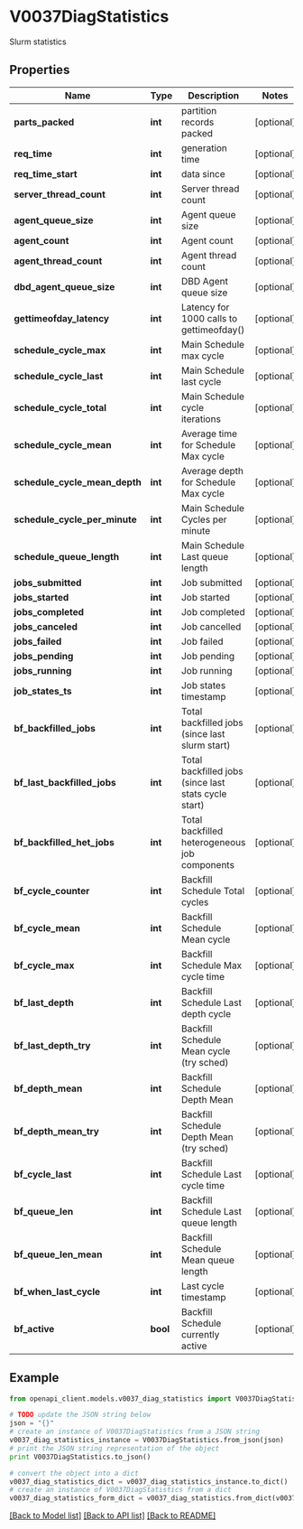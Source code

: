 # V0037DiagStatistics

Slurm statistics

## Properties
Name | Type | Description | Notes
------------ | ------------- | ------------- | -------------
**parts_packed** | **int** | partition records packed | [optional] 
**req_time** | **int** | generation time | [optional] 
**req_time_start** | **int** | data since | [optional] 
**server_thread_count** | **int** | Server thread count | [optional] 
**agent_queue_size** | **int** | Agent queue size | [optional] 
**agent_count** | **int** | Agent count | [optional] 
**agent_thread_count** | **int** | Agent thread count | [optional] 
**dbd_agent_queue_size** | **int** | DBD Agent queue size | [optional] 
**gettimeofday_latency** | **int** | Latency for 1000 calls to gettimeofday() | [optional] 
**schedule_cycle_max** | **int** | Main Schedule max cycle | [optional] 
**schedule_cycle_last** | **int** | Main Schedule last cycle | [optional] 
**schedule_cycle_total** | **int** | Main Schedule cycle iterations | [optional] 
**schedule_cycle_mean** | **int** | Average time for Schedule Max cycle | [optional] 
**schedule_cycle_mean_depth** | **int** | Average depth for Schedule Max cycle | [optional] 
**schedule_cycle_per_minute** | **int** | Main Schedule Cycles per minute | [optional] 
**schedule_queue_length** | **int** | Main Schedule Last queue length | [optional] 
**jobs_submitted** | **int** | Job submitted | [optional] 
**jobs_started** | **int** | Job started | [optional] 
**jobs_completed** | **int** | Job completed | [optional] 
**jobs_canceled** | **int** | Job cancelled | [optional] 
**jobs_failed** | **int** | Job failed | [optional] 
**jobs_pending** | **int** | Job pending | [optional] 
**jobs_running** | **int** | Job running | [optional] 
**job_states_ts** | **int** | Job states timestamp | [optional] 
**bf_backfilled_jobs** | **int** | Total backfilled jobs (since last slurm start) | [optional] 
**bf_last_backfilled_jobs** | **int** | Total backfilled jobs (since last stats cycle start) | [optional] 
**bf_backfilled_het_jobs** | **int** | Total backfilled heterogeneous job components | [optional] 
**bf_cycle_counter** | **int** | Backfill Schedule Total cycles | [optional] 
**bf_cycle_mean** | **int** | Backfill Schedule Mean cycle | [optional] 
**bf_cycle_max** | **int** | Backfill Schedule Max cycle time | [optional] 
**bf_last_depth** | **int** | Backfill Schedule Last depth cycle | [optional] 
**bf_last_depth_try** | **int** | Backfill Schedule Mean cycle (try sched) | [optional] 
**bf_depth_mean** | **int** | Backfill Schedule Depth Mean | [optional] 
**bf_depth_mean_try** | **int** | Backfill Schedule Depth Mean (try sched) | [optional] 
**bf_cycle_last** | **int** | Backfill Schedule Last cycle time | [optional] 
**bf_queue_len** | **int** | Backfill Schedule Last queue length | [optional] 
**bf_queue_len_mean** | **int** | Backfill Schedule Mean queue length | [optional] 
**bf_when_last_cycle** | **int** | Last cycle timestamp | [optional] 
**bf_active** | **bool** | Backfill Schedule currently active | [optional] 

## Example

```python
from openapi_client.models.v0037_diag_statistics import V0037DiagStatistics

# TODO update the JSON string below
json = "{}"
# create an instance of V0037DiagStatistics from a JSON string
v0037_diag_statistics_instance = V0037DiagStatistics.from_json(json)
# print the JSON string representation of the object
print V0037DiagStatistics.to_json()

# convert the object into a dict
v0037_diag_statistics_dict = v0037_diag_statistics_instance.to_dict()
# create an instance of V0037DiagStatistics from a dict
v0037_diag_statistics_form_dict = v0037_diag_statistics.from_dict(v0037_diag_statistics_dict)
```
[[Back to Model list]](../README.md#documentation-for-models) [[Back to API list]](../README.md#documentation-for-api-endpoints) [[Back to README]](../README.md)



